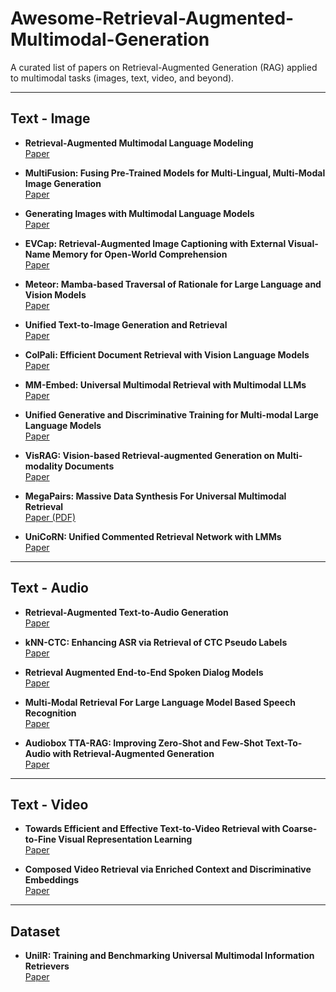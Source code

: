 # Awesome-Retrieval-Augmented-Multimodal-Generation
A curated list of papers on Retrieval-Augmented Generation (RAG) applied to multimodal tasks (images, text, video, and beyond).

---

## Text - Image

- **Retrieval-Augmented Multimodal Language Modeling**  
  [Paper](https://arxiv.org/abs/2211.12561)

- **MultiFusion: Fusing Pre-Trained Models for Multi-Lingual, Multi-Modal Image Generation**  
  [Paper](https://arxiv.org/abs/2305.15296)

- **Generating Images with Multimodal Language Models**  
  [Paper](https://arxiv.org/abs/2305.17216)

- **EVCap: Retrieval-Augmented Image Captioning with External Visual-Name Memory for Open-World Comprehension**  
  [Paper](https://arxiv.org/abs/2311.15879)

- **Meteor: Mamba-based Traversal of Rationale for Large Language and Vision Models**  
  [Paper](https://arxiv.org/abs/2405.15574)

- **Unified Text-to-Image Generation and Retrieval**  
  [Paper](https://arxiv.org/abs/2406.05814)

- **ColPali: Efficient Document Retrieval with Vision Language Models**  
  [Paper](https://arxiv.org/abs/2407.01449)

- **MM-Embed: Universal Multimodal Retrieval with Multimodal LLMs**  
  [Paper](https://arxiv.org/abs/2411.02571)

- **Unified Generative and Discriminative Training for Multi-modal Large Language Models**  
  [Paper](https://arxiv.org/abs/2411.00304)

- **VisRAG: Vision-based Retrieval-augmented Generation on Multi-modality Documents**  
  [Paper](https://arxiv.org/abs/2410.10594)

- **MegaPairs: Massive Data Synthesis For Universal Multimodal Retrieval**  
  [Paper (PDF)](https://arxiv.org/pdf/2412.14475)

- **UniCoRN: Unified Commented Retrieval Network with LMMs**  
  [Paper](https://arxiv.org/abs/2502.08254)

---

## Text - Audio

- **Retrieval-Augmented Text-to-Audio Generation**  
  [Paper](https://arxiv.org/abs/2309.08051)

- **kNN-CTC: Enhancing ASR via Retrieval of CTC Pseudo Labels**  
  [Paper](https://arxiv.org/abs/2312.13560v2)

- **Retrieval Augmented End-to-End Spoken Dialog Models**  
  [Paper](https://arxiv.org/abs/2402.01828)

- **Multi-Modal Retrieval For Large Language Model Based Speech Recognition**  
  [Paper](https://arxiv.org/abs/2406.09618)

- **Audiobox TTA-RAG: Improving Zero-Shot and Few-Shot Text-To-Audio with Retrieval-Augmented Generation**  
  [Paper](https://arxiv.org/abs/2411.05141)

---

## Text - Video

- **Towards Efficient and Effective Text-to-Video Retrieval with Coarse-to-Fine Visual Representation Learning**  
  [Paper](https://arxiv.org/abs/2401.00701)

- **Composed Video Retrieval via Enriched Context and Discriminative Embeddings**  
  [Paper](https://arxiv.org/abs/2403.16997)

---

## Dataset

- **UniIR: Training and Benchmarking Universal Multimodal Information Retrievers**  
  [Paper](https://arxiv.org/abs/2311.17136)
